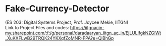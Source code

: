 # Fake-Currency-Detector
(ES 203: Digital Systems Project, Prof. Joycee Mekie, IITGN)  
Link to Project Files and codes: https://iitgnacin-my.sharepoint.com/:f:/g/personal/daradaaryan_iitgn_ac_in/EjLULlfgkNZGiWt_XuKXFLwB29TRQK24YKXqfZoMNR-FPA?e=QlBhGp
